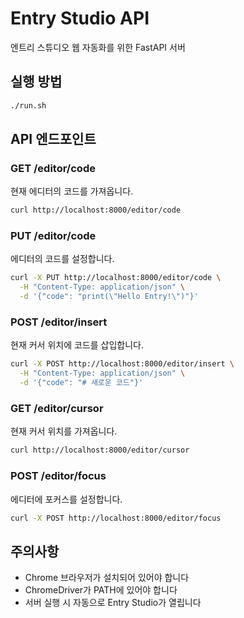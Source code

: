 # Entry Studio API

엔트리 스튜디오 웹 자동화를 위한 FastAPI 서버

## 실행 방법

```bash
./run.sh
```

## API 엔드포인트

### GET /editor/code
현재 에디터의 코드를 가져옵니다.

```bash
curl http://localhost:8000/editor/code
```

### PUT /editor/code
에디터의 코드를 설정합니다.

```bash
curl -X PUT http://localhost:8000/editor/code \
  -H "Content-Type: application/json" \
  -d '{"code": "print(\"Hello Entry!\")"}'
```

### POST /editor/insert
현재 커서 위치에 코드를 삽입합니다.

```bash
curl -X POST http://localhost:8000/editor/insert \
  -H "Content-Type: application/json" \
  -d '{"code": "# 새로운 코드"}'
```

### GET /editor/cursor
현재 커서 위치를 가져옵니다.

```bash
curl http://localhost:8000/editor/cursor
```

### POST /editor/focus
에디터에 포커스를 설정합니다.

```bash
curl -X POST http://localhost:8000/editor/focus
```

## 주의사항

- Chrome 브라우저가 설치되어 있어야 합니다
- ChromeDriver가 PATH에 있어야 합니다
- 서버 실행 시 자동으로 Entry Studio가 열립니다